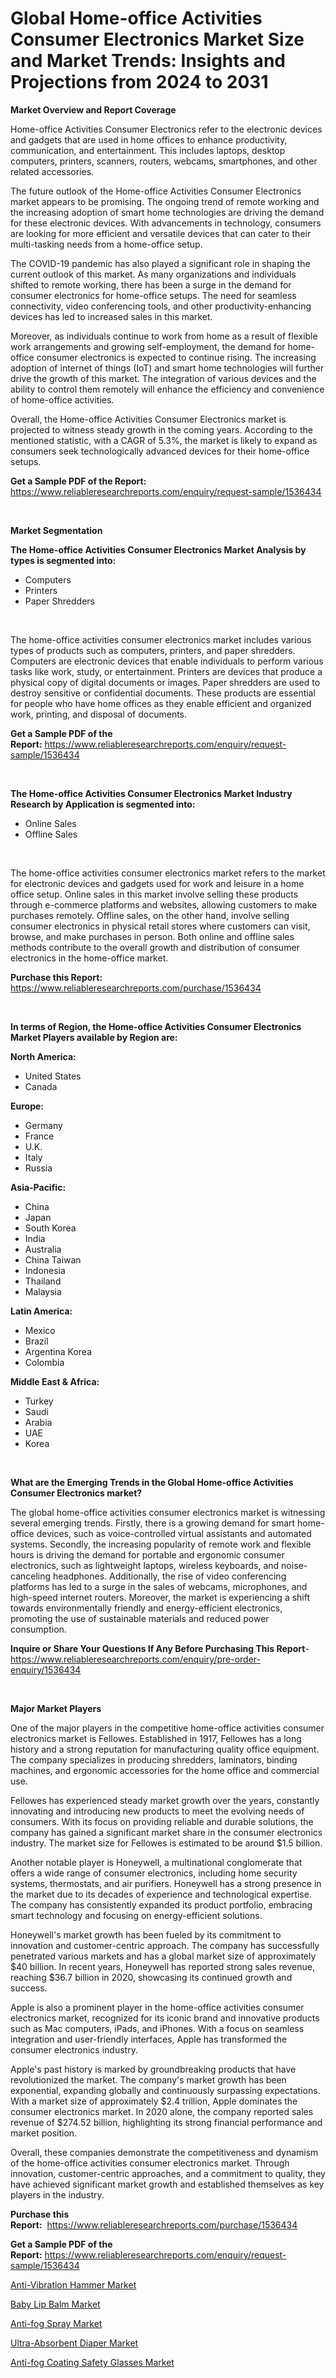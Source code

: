 <p><h1>Global Home-office Activities Consumer Electronics Market Size and Market Trends: Insights and Projections from 2024 to 2031</h1></p><p><strong>Market Overview and Report Coverage</strong></p>
<p><p>Home-office Activities Consumer Electronics refer to the electronic devices and gadgets that are used in home offices to enhance productivity, communication, and entertainment. This includes laptops, desktop computers, printers, scanners, routers, webcams, smartphones, and other related accessories.</p><p>The future outlook of the Home-office Activities Consumer Electronics market appears to be promising. The ongoing trend of remote working and the increasing adoption of smart home technologies are driving the demand for these electronic devices. With advancements in technology, consumers are looking for more efficient and versatile devices that can cater to their multi-tasking needs from a home-office setup.</p><p>The COVID-19 pandemic has also played a significant role in shaping the current outlook of this market. As many organizations and individuals shifted to remote working, there has been a surge in the demand for consumer electronics for home-office setups. The need for seamless connectivity, video conferencing tools, and other productivity-enhancing devices has led to increased sales in this market.</p><p>Moreover, as individuals continue to work from home as a result of flexible work arrangements and growing self-employment, the demand for home-office consumer electronics is expected to continue rising. The increasing adoption of internet of things (IoT) and smart home technologies will further drive the growth of this market. The integration of various devices and the ability to control them remotely will enhance the efficiency and convenience of home-office activities.</p><p>Overall, the Home-office Activities Consumer Electronics market is projected to witness steady growth in the coming years. According to the mentioned statistic, with a CAGR of 5.3%, the market is likely to expand as consumers seek technologically advanced devices for their home-office setups.</p></p>
<p><strong>Get a Sample PDF of the Report:</strong> <a href="https://www.reliableresearchreports.com/enquiry/request-sample/1536434">https://www.reliableresearchreports.com/enquiry/request-sample/1536434</a></p>
<p>&nbsp;</p>
<p><strong>Market Segmentation</strong></p>
<p><strong>The Home-office Activities Consumer Electronics Market Analysis by types is segmented into:</strong></p>
<p><ul><li>Computers</li><li>Printers</li><li>Paper Shredders</li></ul></p>
<p>&nbsp;</p>
<p><p>The home-office activities consumer electronics market includes various types of products such as computers, printers, and paper shredders. Computers are electronic devices that enable individuals to perform various tasks like work, study, or entertainment. Printers are devices that produce a physical copy of digital documents or images. Paper shredders are used to destroy sensitive or confidential documents. These products are essential for people who have home offices as they enable efficient and organized work, printing, and disposal of documents.</p></p>
<p><strong>Get a Sample PDF of the Report:</strong>&nbsp;<a href="https://www.reliableresearchreports.com/enquiry/request-sample/1536434">https://www.reliableresearchreports.com/enquiry/request-sample/1536434</a></p>
<p>&nbsp;</p>
<p><strong>The Home-office Activities Consumer Electronics Market Industry Research by Application is segmented into:</strong></p>
<p><ul><li>Online Sales</li><li>Offline Sales</li></ul></p>
<p>&nbsp;</p>
<p><p>The home-office activities consumer electronics market refers to the market for electronic devices and gadgets used for work and leisure in a home office setup. Online sales in this market involve selling these products through e-commerce platforms and websites, allowing customers to make purchases remotely. Offline sales, on the other hand, involve selling consumer electronics in physical retail stores where customers can visit, browse, and make purchases in person. Both online and offline sales methods contribute to the overall growth and distribution of consumer electronics in the home-office market.</p></p>
<p><strong>Purchase this Report:</strong>&nbsp; <a href="https://www.reliableresearchreports.com/purchase/1536434">https://www.reliableresearchreports.com/purchase/1536434</a></p>
<p>&nbsp;</p>
<p><strong>In terms of Region, the Home-office Activities Consumer Electronics Market Players available by Region are:</strong></p>
<p>
    <p> <strong> North America: </strong>
        <ul>
            <li>United States</li>
            <li>Canada</li>
        </ul>
        </p> 
    <p> <strong> Europe: </strong>
        <ul>
            <li>Germany</li>
            <li>France</li>
            <li>U.K.</li>
            <li>Italy</li>
            <li>Russia</li>
        </ul>
        </p> 
    <p> <strong> Asia-Pacific: </strong>
        <ul>
            <li>China</li>
            <li>Japan</li>
            <li>South Korea</li>
            <li>India</li>
            <li>Australia</li>
            <li>China Taiwan</li>
            <li>Indonesia</li>
            <li>Thailand</li>
            <li>Malaysia</li>
        </ul>
        </p> 
    <p> <strong> Latin America: </strong>
        <ul>
            <li>Mexico</li>
            <li>Brazil</li>
            <li>Argentina Korea</li>
            <li>Colombia</li>
        </ul>
        </p> 
    <p> <strong> Middle East & Africa: </strong>
        <ul>
            <li>Turkey</li>
            <li>Saudi</li>
            <li>Arabia</li>
            <li>UAE</li>
            <li>Korea</li>
        </ul>
    </p>
    </p>
<p>&nbsp;</p>
<p><strong>What are the Emerging Trends in the Global Home-office Activities Consumer Electronics market?</strong></p>
<p><p>The global home-office activities consumer electronics market is witnessing several emerging trends. Firstly, there is a growing demand for smart home-office devices, such as voice-controlled virtual assistants and automated systems. Secondly, the increasing popularity of remote work and flexible hours is driving the demand for portable and ergonomic consumer electronics, such as lightweight laptops, wireless keyboards, and noise-canceling headphones. Additionally, the rise of video conferencing platforms has led to a surge in the sales of webcams, microphones, and high-speed internet routers. Moreover, the market is experiencing a shift towards environmentally friendly and energy-efficient electronics, promoting the use of sustainable materials and reduced power consumption.</p></p>
<p><strong>Inquire or Share Your Questions If Any Before Purchasing This Report</strong>- <a href="https://www.reliableresearchreports.com/enquiry/pre-order-enquiry/1536434">https://www.reliableresearchreports.com/enquiry/pre-order-enquiry/1536434</a></p>
<p>&nbsp;</p>
<p><strong>Major Market Players</strong></p>
<p><p>One of the major players in the competitive home-office activities consumer electronics market is Fellowes. Established in 1917, Fellowes has a long history and a strong reputation for manufacturing quality office equipment. The company specializes in producing shredders, laminators, binding machines, and ergonomic accessories for the home office and commercial use.</p><p>Fellowes has experienced steady market growth over the years, constantly innovating and introducing new products to meet the evolving needs of consumers. With its focus on providing reliable and durable solutions, the company has gained a significant market share in the consumer electronics industry. The market size for Fellowes is estimated to be around $1.5 billion.</p><p>Another notable player is Honeywell, a multinational conglomerate that offers a wide range of consumer electronics, including home security systems, thermostats, and air purifiers. Honeywell has a strong presence in the market due to its decades of experience and technological expertise. The company has consistently expanded its product portfolio, embracing smart technology and focusing on energy-efficient solutions.</p><p>Honeywell's market growth has been fueled by its commitment to innovation and customer-centric approach. The company has successfully penetrated various markets and has a global market size of approximately $40 billion. In recent years, Honeywell has reported strong sales revenue, reaching $36.7 billion in 2020, showcasing its continued growth and success.</p><p>Apple is also a prominent player in the home-office activities consumer electronics market, recognized for its iconic brand and innovative products such as Mac computers, iPads, and iPhones. With a focus on seamless integration and user-friendly interfaces, Apple has transformed the consumer electronics industry.</p><p>Apple's past history is marked by groundbreaking products that have revolutionized the market. The company's market growth has been exponential, expanding globally and continuously surpassing expectations. With a market size of approximately $2.4 trillion, Apple dominates the consumer electronics market. In 2020 alone, the company reported sales revenue of $274.52 billion, highlighting its strong financial performance and market position.</p><p>Overall, these companies demonstrate the competitiveness and dynamism of the home-office activities consumer electronics market. Through innovation, customer-centric approaches, and a commitment to quality, they have achieved significant market growth and established themselves as key players in the industry.</p></p>
<p><strong>Purchase this Report:</strong>&nbsp;&nbsp;<a href="https://www.reliableresearchreports.com/purchase/1536434">https://www.reliableresearchreports.com/purchase/1536434</a></p>
<p></p>
<p><strong>Get a Sample PDF of the Report:</strong>&nbsp;<a href="https://www.reliableresearchreports.com/enquiry/request-sample/1536434">https://www.reliableresearchreports.com/enquiry/request-sample/1536434</a></p>
<p><p><a href="https://github.com/ChiragRp1/Market-Research-Report-List-2/blob/main/anti-vibration-hammer-market.md">Anti-Vibration Hammer Market</a></p><p><a href="https://github.com/BryceTownsendr/Market-Research-Report-List-2/blob/main/baby-lip-balm-market.md">Baby Lip Balm Market</a></p><p><a href="https://github.com/PeterParrish5/Market-Research-Report-List-2/blob/main/anti-fog-spray-market.md">Anti-fog Spray Market</a></p><p><a href="https://github.com/ChiragRP21/Market-Research-Report-List-2/blob/main/ultra-absorbent-diaper-market.md">Ultra-Absorbent Diaper Market</a></p><p><a href="https://github.com/WillieWoodard/Market-Research-Report-List-2/blob/main/anti-fog-coating-safety-glasses-market.md">Anti-fog Coating Safety Glasses Market</a></p></p>